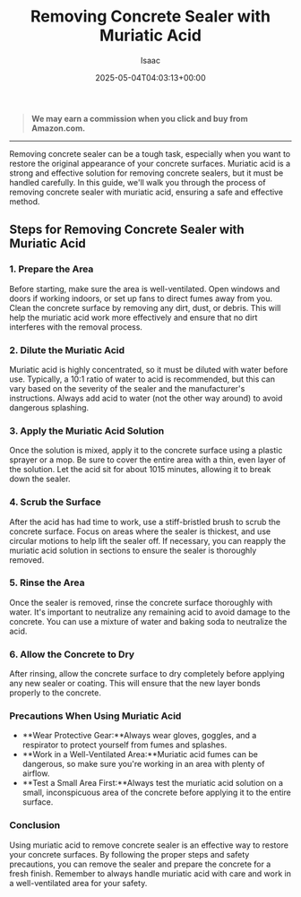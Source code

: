 ﻿---
author: Isaac
layout: post
title: Removing Concrete Sealer with Muriatic Acid
date: '2025-05-04T04:03:13+00:00'
categories:
- Guide
tags: []
slug: /removing-concrete-sealer-with-muriatic-acid/
lastmod: 2025-05-07T12:21:28+03:00
---
> **We may earn a commission when you click and buy from Amazon.com.**
>

---
Removing concrete sealer can be a tough task, especially when you want to restore the original appearance of your concrete surfaces. Muriatic acid is a strong and effective solution for removing concrete sealers, but it must be handled carefully. In this guide, we'll walk you through the process of removing concrete sealer with muriatic acid, ensuring a safe and effective method.
## Steps for Removing Concrete Sealer with Muriatic Acid
### 1. Prepare the Area
Before starting, make sure the area is well-ventilated. Open windows and doors if working indoors, or set up fans to direct fumes away from you. Clean the concrete surface by removing any dirt, dust, or debris. This will help the muriatic acid work more effectively and ensure that no dirt interferes with the removal process.
### 2. Dilute the Muriatic Acid
Muriatic acid is highly concentrated, so it must be diluted with water before use. Typically, a 10:1 ratio of water to acid is recommended, but this can vary based on the severity of the sealer and the manufacturer's instructions. Always add acid to water (not the other way around) to avoid dangerous splashing.
### 3. Apply the Muriatic Acid Solution
Once the solution is mixed, apply it to the concrete surface using a plastic sprayer or a mop. Be sure to cover the entire area with a thin, even layer of the solution. Let the acid sit for about 1015 minutes, allowing it to break down the sealer.
### 4. Scrub the Surface
After the acid has had time to work, use a stiff-bristled brush to scrub the concrete surface. Focus on areas where the sealer is thickest, and use circular motions to help lift the sealer off. If necessary, you can reapply the muriatic acid solution in sections to ensure the sealer is thoroughly removed.
### 5. Rinse the Area
Once the sealer is removed, rinse the concrete surface thoroughly with water. It's important to neutralize any remaining acid to avoid damage to the concrete. You can use a mixture of water and baking soda to neutralize the acid.
### 6. Allow the Concrete to Dry
After rinsing, allow the concrete surface to dry completely before applying any new sealer or coating. This will ensure that the new layer bonds properly to the concrete.
### Precautions When Using Muriatic Acid
- **Wear Protective Gear:**Always wear gloves, goggles, and a respirator to protect yourself from fumes and splashes.
- **Work in a Well-Ventilated Area:**Muriatic acid fumes can be dangerous, so make sure you're working in an area with plenty of airflow.
- **Test a Small Area First:**Always test the muriatic acid solution on a small, inconspicuous area of the concrete before applying it to the entire surface.
### Conclusion
Using muriatic acid to remove concrete sealer is an effective way to restore your concrete surfaces. By following the proper steps and safety precautions, you can remove the sealer and prepare the concrete for a fresh finish. Remember to always handle muriatic acid with care and work in a well-ventilated area for your safety.